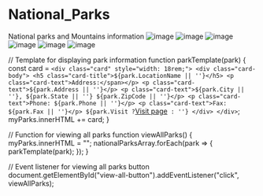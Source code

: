 # National_Parks
 National parks and Mountains information
![image](https://github.com/GuadalupeArgumedoSaucedo/National_Parks/assets/166437700/4ff76ec9-d2f0-4fc5-b979-7630688e966b)
![image](https://github.com/GuadalupeArgumedoSaucedo/National_Parks/assets/166437700/e4de073e-19c6-4fb4-84f1-168a9cd6a40c)
![image](https://github.com/GuadalupeArgumedoSaucedo/National_Parks/assets/166437700/be388e6d-523d-4a8d-9a70-761a562744ff)
![image](https://github.com/GuadalupeArgumedoSaucedo/National_Parks/assets/166437700/c071ba7d-76be-4d35-9ac7-7ca0e6d859df)
![image](https://github.com/GuadalupeArgumedoSaucedo/National_Parks/assets/166437700/619ac349-8cc8-4987-866f-4a7fa81978a8)
![image](https://github.com/GuadalupeArgumedoSaucedo/National_Parks/assets/166437700/d5d97e99-9d23-46c2-899a-265ddd93136c)

// Template for displaying park information
function parkTemplate(park) {
  const card = `
    <div class="card" style="width: 18rem;">
      <div class="card-body">
        <h5 class="card-title">${park.LocationName || ''}</h5>
        <p class="card-text">Address:</span></p>
        <p class="card-text">${park.Address || ''}</p>
        <p class="card-text">${park.City || ''}, ${park.State || ''} ${park.ZipCode || ''}</p>
        <p class="card-text">Phone: ${park.Phone || ''}</p>
        <p class="card-text">Fax: ${park.Fax || ''}</p>
        ${park.Visit ? `<a href="${park.Visit}" class="btn btn-primary" target="_blank">Visit page</a>` : ''}
      </div>
    </div>`;
  myParks.innerHTML += card;
}

// Function for viewing all parks
function viewAllParks() {
  myParks.innerHTML = "";
  nationalParksArray.forEach(park => {
    parkTemplate(park);
  });
}

// Event listener for viewing all parks button
document.getElementById("view-all-button").addEventListener("click", viewAllParks);




